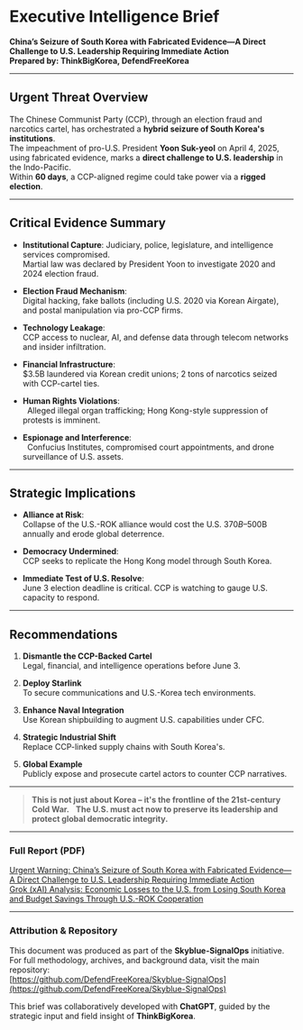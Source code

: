 # Executive Intelligence Brief  
**China’s Seizure of South Korea with Fabricated Evidence—A Direct Challenge to U.S. Leadership Requiring Immediate Action**<br>
**Prepared by: ThinkBigKorea, DefendFreeKorea**


---


## Urgent Threat Overview

The Chinese Communist Party (CCP), through an election fraud and narcotics cartel, has orchestrated a **hybrid seizure of South Korea's institutions**.<br>
The impeachment of pro-U.S. President **Yoon Suk-yeol** on April 4, 2025, using fabricated evidence, marks a **direct challenge to U.S. leadership** in the Indo-Pacific.<br>
Within **60 days**, a CCP-aligned regime could take power via a **rigged election**.


---


## Critical Evidence Summary

- **Institutional Capture**: Judiciary, police, legislature, and intelligence services compromised.<br>
  Martial law was declared by President Yoon to investigate 2020 and 2024 election fraud.

- **Election Fraud Mechanism**:<br>
  Digital hacking, fake ballots (including U.S. 2020 via Korean Airgate), and postal manipulation via pro-CCP firms.
  
- **Technology Leakage**:<br>
  CCP access to nuclear, AI, and defense data through telecom networks and insider infiltration.
  
- **Financial Infrastructure**:<br>
  $3.5B laundered via Korean credit unions; 2 tons of narcotics seized with CCP-cartel ties.
  
- **Human Rights Violations**:<br>
  Alleged illegal organ trafficking; Hong Kong-style suppression of protests is imminent.
  
- **Espionage and Interference**:<br>
  Confucius Institutes, compromised court appointments, and drone surveillance of U.S. assets.


---


## Strategic Implications

- **Alliance at Risk**:<br>
  Collapse of the U.S.-ROK alliance would cost the U.S. $370B–$500B annually and erode global deterrence.

- **Democracy Undermined**:<br>
  CCP seeks to replicate the Hong Kong model through South Korea.

- **Immediate Test of U.S. Resolve**:<br>
  June 3 election deadline is critical. CCP is watching to gauge U.S. capacity to respond.


---


## Recommendations

1. **Dismantle the CCP-Backed Cartel**<br>
   Legal, financial, and intelligence operations before June 3.

2. **Deploy Starlink**<br>
   To secure communications and U.S.-Korea tech environments.

3. **Enhance Naval Integration**<br>
   Use Korean shipbuilding to augment U.S. capabilities under CFC.

4. **Strategic Industrial Shift**<br>
   Replace CCP-linked supply chains with South Korea's.

5. **Global Example**<br>
   Publicly expose and prosecute cartel actors to counter CCP narratives.


---


> **This is not just about Korea – it's the frontline of the 21st-century Cold War.**  
> **The U.S. must act now to preserve its leadership and protect global democratic integrity.**


---


### Full Report (PDF)
[Urgent Warning: China’s Seizure of South Korea with Fabricated Evidence—A Direct Challenge to U.S. Leadership Requiring Immediate Action](링크)<br>
[Grok (xAI) Analysis: Economic Losses to the U.S. from Losing South Korea and Budget Savings Through U.S.-ROK Cooperation](링크)<br>



---


### Attribution & Repository

This document was produced as part of the **Skyblue-SignalOps** initiative.<br>
For full methodology, archives, and background data, visit the main repository:<br>
[https://github.com/DefendFreeKorea/Skyblue-SignalOps](https://github.com/DefendFreeKorea/Skyblue-SignalOps)

This brief was collaboratively developed with **ChatGPT**, guided by the strategic input and field insight of **ThinkBigKorea**.
